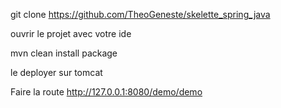 git clone https://github.com/TheoGeneste/skelette_spring_java

ouvrir le projet avec votre ide

mvn clean install package 

le deployer sur tomcat 

Faire la route http://127.0.0.1:8080/demo/demo
